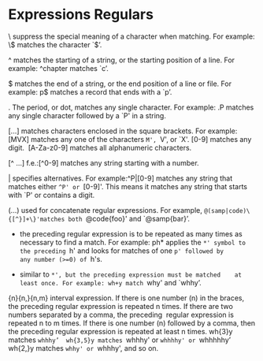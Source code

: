 # Expressions Regulars

\  suppress the special meaning of a character when matching. 
	For example: \\$ matches the character `$’.

^ matches the starting of a string, or the starting position of a line. For example: ^chapter matches `c’.

$	matches the end of a string, or the end position of a line or file. For example: p$ matches a record that ends with a `p’.

.	The period, or dot, matches any single character. For example: .P matches any single character followed by a `P' in a string.

[...] matches characters enclosed in the square brackets. For example: [MVX] matches any one of the characters `M', `V', or `X'. [0-9] matches any digit.  [A-Za-z0-9] matches all alphanumeric characters.

[^ ...] f.e.:[^0-9] matches any string starting with a number.

|	specifies alternatives. For example:^P|[0-9] matches any string that matches either `^P' or `[0-9]'. This means it matches any string that starts with `P' or contains a digit.

(...) used for concatenate regular expressions. For example, `@(samp|code)\{[^}]+\}'matches both `@code{foo}' and `@samp{bar}’. 

*	the preceding regular expression is to be repeated as many times as necessary to find a match. For example: ph* applies the `*' symbol to the preceding `h' and looks for matches of 	one `p' followed by any number (>=0) of `h's. 

+	similar to `*', but the preceding expression must be matched  	at least once. For example: wh+y match `why' and `whhy’.

{n}{n,}{n,m} interval expression. If there is one number (n) in the braces, the preceding regular expression is repeated n times. If there are two numbers separated by a comma, the preceding  regular expression is repeated n to m times. If there is one number (n) followed by a comma, then the preceding regular expression is repeated at least n times.
    wh{3}y matches `whhhy’ 
    wh{3,5}y matches `whhhy' or `whhhhy' or `whhhhhy’
    wh{2,}y matches `whhy' or `whhhy', and so on.
 
